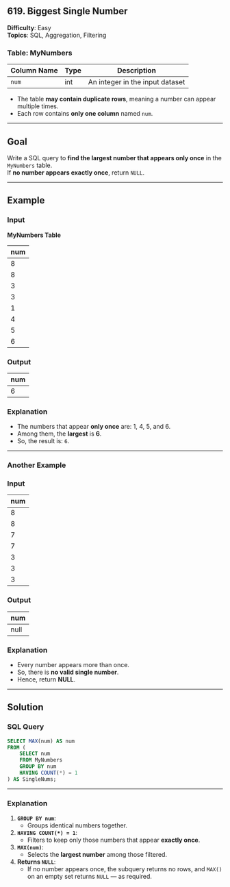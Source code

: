## 619. Biggest Single Number  
**Difficulty**: Easy  
**Topics**: SQL, Aggregation, Filtering  

### Table: MyNumbers  

| Column Name | Type | Description                     |
|-------------|------|---------------------------------|
| `num`       | int  | An integer in the input dataset |

- The table **may contain duplicate rows**, meaning a number can appear multiple times.
- Each row contains **only one column** named `num`.

---

## Goal  
Write a SQL query to **find the largest number that appears only once** in the `MyNumbers` table.  
If **no number appears exactly once**, return `NULL`.

---

## Example  

### **Input**  
**MyNumbers Table**  

| num |
|-----|
| 8   |
| 8   |
| 3   |
| 3   |
| 1   |
| 4   |
| 5   |
| 6   |

### **Output**  

| num |
|-----|
| 6   |

### **Explanation**  
- The numbers that appear **only once** are: 1, 4, 5, and 6.  
- Among them, the **largest** is **6**.  
- So, the result is: `6`.

---

### **Another Example**  

### **Input**  
| num |
|-----|
| 8   |
| 8   |
| 7   |
| 7   |
| 3   |
| 3   |
| 3   |

### **Output**  

| num  |
|------|
| null |

### **Explanation**  
- Every number appears more than once.  
- So, there is **no valid single number**.  
- Hence, return **NULL**.

---

## Solution  

### **SQL Query**  
```sql
SELECT MAX(num) AS num
FROM (
    SELECT num
    FROM MyNumbers
    GROUP BY num
    HAVING COUNT(*) = 1
) AS SingleNums;
```

---

### **Explanation**  
1. **`GROUP BY num`**:
   - Groups identical numbers together.
2. **`HAVING COUNT(*) = 1`**:
   - Filters to keep only those numbers that appear **exactly once**.
3. **`MAX(num)`**:
   - Selects the **largest number** among those filtered.
4. **Returns `NULL`**:
   - If no number appears once, the subquery returns no rows, and `MAX()` on an empty set returns `NULL` — as required.

